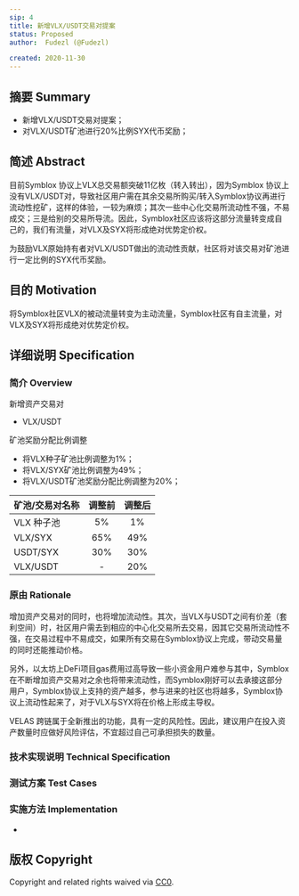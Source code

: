 ```yaml
---
sip: 4
title: 新增VLX/USDT交易对提案
status: Proposed
author:  Fudezl (@Fudezl)

created: 2020-11-30
---
```


<!--You can leave these HTML comments in your merged SIP and delete the visible duplicate text guides, they will not appear and may be helpful to refer to if you edit it again. This is the suggested template for new SIPs. Note that a SIP number will be assigned by an editor. When opening a pull request to submit your SIP, please use an abbreviated title in the filename, `sip-draft_title_abbrev.md`. The title should be 44 characters or less.-->

## 摘要 Summary

<!--"If you can't explain it simply, you don't understand it well enough." Simply describe the outcome the proposed changes intends to achieve. This should be non-technical and accessible to a casual community member.-->

- 新增VLX/USDT交易对提案；
- 对VLX/USDT矿池进行20%比例SYX代币奖励；

## 简述 Abstract

<!--A short (~200 word) description of the proposed change, the abstract should clearly describe the proposed change. This is what *will* be done if the SIP is implemented, not *why* it should be done or *how* it will be done. If the SIP proposes deploying a new contract, write, "we propose to deploy a new contract that will do x".-->

目前Symblox 协议上VLX总交易额突破11亿枚（转入转出），因为Symblox 协议上没有VLX/USDT对，导致社区用户需在其余交易所购买/转入Symblox协议再进行流动性挖矿，这样的体验，一较为麻烦；其次一些中心化交易所流动性不强，不易成交；三是给别的交易所导流。因此，Symblox社区应该将这部分流量转变成自己的，我们有流量，对VLX及SYX将形成绝对优势定价权。
 
为鼓励VLX原始持有者对VLX/USDT做出的流动性贡献，社区将对该交易对矿池进行一定比例的SYX代币奖励。

## 目的 Motivation

<!--This is the problem statement. This is the *why* of the SIP. It should clearly explain *why* the current state of the protocol is inadequate. It is critical that you explain *why* the change is needed, if the SIP proposes changing how something is calculated, you must address *why* the current calculation is innaccurate or wrong. This is not the place to describe how the SIP will address the issue!-->

将Symblox社区VLX的被动流量转变为主动流量，Symblox社区有自主流量，对VLX及SYX将形成绝对优势定价权。

## 详细说明 Specification

<!--The specification should describe the syntax and semantics of any new feature, there are five sections
1. Overview
2. Rationale
3. Technical Specification
4. Test Cases
5. Configurable Values
-->

### 简介 Overview

<!--This is a high level overview of *how* the SIP will solve the problem. The overview should clearly describe how the new feature will be implemented.-->

新增资产交易对
- VLX/USDT

矿池奖励分配比例调整
- 将VLX种子矿池比例调整为1%；
- 将VLX/SYX矿池比例调整为49%；
- 将VLX/USDT矿池奖励分配比例调整为20%；

|  矿池/交易对名称  | 调整前  | 调整后 |
|  ----  | :----:  | :----: |
| VLX 种子池 | 5% | 1% |
| VLX/SYX | 65% | 49% |
| USDT/SYX | 30% | 30% |
| VLX/USDT | - | 20% |

### 原由 Rationale

<!--This is where you explain the reasoning behind how you propose to solve the problem. Why did you propose to implement the change in this way, what were the considerations and trade-offs. The rationale fleshes out what motivated the design and why particular design decisions were made. It should describe alternate designs that were considered and related work. The rationale may also provide evidence of consensus within the community, and should discuss important objections or concerns raised during discussion.-->

增加资产交易对的同时，也将增加流动性。其次，当VLX与USDT之间有价差（套利空间）时，社区用户需去到相应的中心化交易所去交易，因其它交易所流动性不强，在交易过程中不易成交，如果所有交易在Symblox协议上完成，带动交易量的同时还能推动价格。
 
另外，以太坊上DeFi项目gas费用过高导致一些小资金用户难参与其中，Symblox在不断增加资产交易对之余也将带来流动性，而Symblox刚好可以去承接这部分用户，Symblox协议上支持的资产越多，参与进来的社区也将越多，Symblox协议上流动性起来了，对于VLX与SYX将在价格上形成主导权。
 
VELAS 跨链属于全新推出的功能，具有一定的风险性。因此，建议用户在投入资产数量时应做好风险评估，不宜超过自己可承担损失的数量。

### 技术实现说明 Technical Specification

<!--The technical specification should outline the public API of the changes proposed. That is, changes to any of the interfaces Synthetix currently exposes or the creations of new ones.-->



### 测试方案 Test Cases

<!--Test cases for an implementation are mandatory for SIPs but can be included with the implementation..-->



### 实施方法 Implementation

<!--Please list all values configurable under this implementation.-->

-
## 版权 Copyright

Copyright and related rights waived via [CC0](https://creativecommons.org/publicdomain/zero/1.0/).
